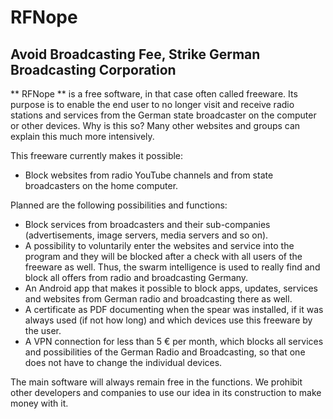 # RFNope
## Avoid Broadcasting Fee, Strike German Broadcasting Corporation

** RFNope ** is a free software, in that case often called freeware. Its purpose is to enable the end user to no longer visit and receive radio stations and services from the German state broadcaster on the computer or other devices. Why is this so? Many other websites and groups can explain this much more intensively.

This freeware currently makes it possible:
- Block websites from radio YouTube channels and from state broadcasters on the home computer.

Planned are the following possibilities and functions:
- Block services from broadcasters and their sub-companies (advertisements, image servers, media servers and so on).
- A possibility to voluntarily enter the websites and service into the program and they will be blocked after a check with all users of the freeware as well. Thus, the swarm intelligence is used to really find and block all offers from radio and broadcasting Germany.
- An Android app that makes it possible to block apps, updates, services and websites from German radio and broadcasting there as well.
- A certificate as PDF documenting when the spear was installed, if it was always used (if not how long) and which devices use this freeware by the user.
- A VPN connection for less than 5 € per month, which blocks all services and possibilities of the German Radio and Broadcasting, so that one does not have to change the individual devices.

The main software will always remain free in the functions. We prohibit other developers and companies to use our idea in its construction to make money with it.
